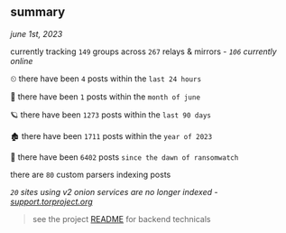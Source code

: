 
## summary
_june 1st, 2023_

currently tracking `149` groups across `267` relays & mirrors - _`106` currently online_

⏲ there have been `4` posts within the `last 24 hours`

🦈 there have been `1` posts within the `month of june`

🪐 there have been `1273` posts within the `last 90 days`

🏚 there have been `1711` posts within the `year of 2023`

🦕 there have been `6402` posts `since the dawn of ransomwatch`

there are `80` custom parsers indexing posts

_`20` sites using v2 onion services are no longer indexed - [support.torproject.org](https://support.torproject.org/onionservices/v2-deprecation/)_

> see the project [README](https://github.com/joshhighet/ransomwatch#ransomwatch--) for backend technicals
